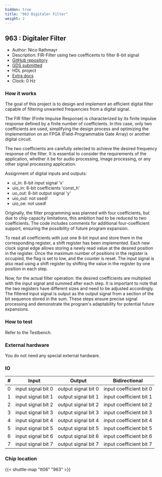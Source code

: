 ```yaml
---
hidden: true
title: "963 Digitaler Filter"
weight: 2
---
```


## 963 : Digitaler Filter

* Author: Nico Rathmayr
* Description: FIR-Filter using two coefficents to filter 8-bit signal
* [GitHub repository](https://github.com/NicoRathmayr/jku-tt06-Digitaler-Filter)
* [GDS submitted](https://github.com/NicoRathmayr/jku-tt06-Digitaler-Filter/actions/runs/8628157922)
* HDL project
* [Extra docs](None)
* Clock: 0 Hz

<!---

This file is used to generate your project datasheet. Please fill in the information below and delete any unused
sections.

You can also include images in this folder and reference them in the markdown. Each image must be less than
512 kb in size, and the combined size of all images must be less than 1 MB.
-->


### How it works

The goal of this project is to design and implement an efficient digital filter capable of filtering unwanted frequencies from a digital signal.

The FIR filter (Finite Impulse Response) is characterized by its finite impulse response defined by a finite number of coefficients. In this case, only two coefficients are used, simplifying the design process and optimizing the implementation on an FPGA (Field-Programmable Gate Array) or another digital circuit.

The two coefficients are carefully selected to achieve the desired frequency response of the filter. It is essential to consider the requirements of the application, whether it be for audio processing, image processing, or any other signal processing application.

Assignment of digital inputs and outputs:

- ui_in: 8-bit input signal 'x'
- uio_in: 8-bit coefficients 'const_h'
- uo_out: 8-bit output signal 'y'
- uio_out: not used!
- uio_oe: not used!

Originally, the filter programming was planned with four coefficients, but due to chip capacity limitations, this ambition had to be reduced to two coefficients. The code includes comments for additional four-coefficient support, ensuring the possibility of future program expansion.

To read all coefficients with just one 8-bit input and store them in the corresponding register, a shift register has been implemented. Each new clock signal edge allows storing a newly read value at the desired position in the register. Once the maximum number of positions in the register is occupied, the flag is set to low, and the counter is reset. The input signal is also read using a shift register by shifting the value in the register by one position in each step.

Now, for the actual filter operation: the desired coefficients are multiplied with the input signal and summed after each step. It is important to note that the two registers have different sizes and need to be adjusted accordingly. The filtered input signal is output as the output signal from a section of the bit sequence stored in the sum. These steps ensure precise signal processing and demonstrate the program's adaptability for potential future expansions.

### How to test

Refer to the Testbench.

### External hardware

You do not need any special external hardware.


### IO

| # | Input          | Output         | Bidirectional   |
| - | -------------- | -------------- | --------------- |
| 0 | input signal bit 0 | output signal bit 0 | input coefficient bit 0 |
| 1 | input signal bit 1 | output signal bit 1 | input coefficient bit 1 |
| 2 | input signal bit 2 | output signal bit 2 | input coefficient bit 2 |
| 3 | input signal bit 3 | output signal bit 3 | input coefficient bit 3 |
| 4 | input signal bit 4 | output signal bit 4 | input coefficient bit 4 |
| 5 | input signal bit 5 | output signal bit 5 | input coefficient bit 5 |
| 6 | input signal bit 6 | output signal bit 6 | input coefficient bit 6 |
| 7 | input signal bit 7 | output signal bit 7 | input coefficient bit 7 |

### Chip location

{{< shuttle-map "tt06" "963" >}}
